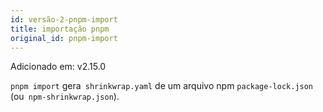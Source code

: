 ```yaml
---
id: versão-2-pnpm-import
title: importação pnpm
original_id: pnpm-import
---
```


Adicionado em: v2.15.0

`pnpm import` gera` shrinkwrap.yaml` de um arquivo npm `package-lock.json` (ou` npm-shrinkwrap.json`).
